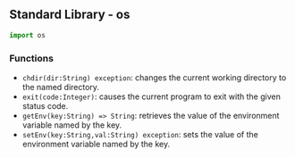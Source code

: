 ## Standard Library - os

```python
import os
```

### Functions

+ `chdir(dir:String) exception`: changes the current working directory to the named directory.
+ `exit(code:Integer)`: causes the current program to exit with the given status code.
+ `getEnv(key:String) => String`: retrieves the value of the environment variable named by the key.
+ `setEnv(key:String,val:String) exception`: sets the value of the environment variable named by the key.